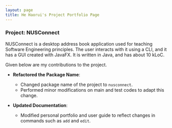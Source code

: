 ```yaml
---
layout: page
title: He Haorui's Project Portfolio Page
---
```


### Project: NUSConnect

NUSConnect is a desktop address book application used for teaching Software Engineering principles. The user interacts with it using a CLI, and it has a GUI created with JavaFX. It is written in Java, and has about 10 kLoC.

Given below are my contributions to the project.

* **Refactored the Package Name**:
  * Changed package name of the project to `nusconnect`.
  * Performed minor modifications on main and test codes to adapt this change.

* **Updated Documentation**:
  * Modified personal portfolio and user guide to reflect changes in commands such as `add` and `edit`.